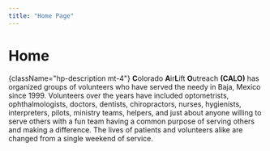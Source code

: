 ```yaml
---
title: "Home Page"
---
```


# Home

{className="hp-description mt-4"} **C**olorado **A**ir**L**ift **O**utreach **(CALO)** has organized groups of volunteers who have served the needy in Baja, Mexico since 1999. Volunteers over the years have included optometrists, ophthalmologists, doctors, dentists, chiropractors, nurses, hygienists, interpreters, pilots, ministry teams, helpers, and just about anyone willing to serve others with a fun team having a common purpose of serving others and making a difference. The lives of patients and volunteers alike are changed from a single weekend of service.
